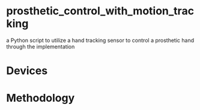 # prosthetic_control_with_motion_tracking
 a Python script to utilize a hand tracking sensor to control a prosthetic hand through the implementation
 
 # Devices
 
 # Methodology
 
 
